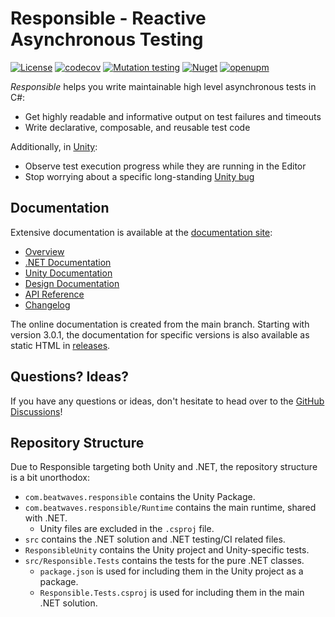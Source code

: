 # Responsible - Reactive Asynchronous Testing

[![License](https://img.shields.io/github/license/sbergen/Responsible.svg)](https://github.com/sbergen/Responsible/blob/main/LICENSE)
[![codecov](https://codecov.io/gh/sbergen/Responsible/branch/main/graph/badge.svg)](https://codecov.io/gh/sbergen/Responsible)
[![Mutation testing](https://img.shields.io/endpoint?url=https%3A%2F%2Fbadge-api.stryker-mutator.io%2Fgithub.com%2Fsbergen%2FResponsible%2Fmain)](https://dashboard.stryker-mutator.io/reports/github.com/sbergen/Responsible/main)
[![Nuget](https://img.shields.io/nuget/v/Beatwaves.Responsible)](http://nuget.org/packages/Beatwaves.Responsible)
[![openupm](https://img.shields.io/npm/v/com.beatwaves.responsible?label=openupm&registry_uri=https://package.openupm.com)](https://openupm.com/packages/com.beatwaves.responsible/)

*Responsible* helps you write maintainable high level asynchronous tests in C#:
* Get highly readable and informative output on test failures and timeouts
* Write declarative, composable, and reusable test code

Additionally, in [Unity](https://unity.com/):
* Observe test execution progress while they are running in the Editor
* Stop worrying about a specific long-standing [Unity bug](https://issuetracker.unity3d.com/issues/unitytests-do-not-fail-when-nested-coroutines-throws-an-exception)

## Documentation

Extensive documentation is available at the
[documentation site](https://sbergen.github.io/Responsible/index.html):
* [Overview](https://sbergen.github.io/Responsible/index.html)
* [.NET Documentation](https://sbergen.github.io/Responsible/dotnet.html)
* [Unity Documentation](https://sbergen.github.io/Responsible/unity.html)
* [Design Documentation](https://sbergen.github.io/Responsible/design.html)
* [API Reference](https://sbergen.github.io/Responsible/api/Responsible.html)
* [Changelog](https://sbergen.github.io/Responsible/CHANGELOG.html)

The online documentation is created from the main branch.
Starting with version 3.0.1, the documentation for specific versions is also available as static HTML
in [releases](https://github.com/sbergen/Responsible/releases).

## Questions? Ideas?

If you have any questions or ideas, don't hesitate to head over to the
[GitHub Discussions](https://github.com/sbergen/Responsible/discussions)!


## Repository Structure

Due to Responsible targeting both Unity and .NET,
the repository structure is a bit unorthodox:
* `com.beatwaves.responsible` contains the Unity Package.
* `com.beatwaves.responsible/Runtime` contains the main runtime, shared with .NET.
  * Unity files are excluded in the `.csproj` file.
* `src` contains the .NET solution and .NET testing/CI related files.
* `ResponsibleUnity` contains the Unity project and Unity-specific tests.
* `src/Responsible.Tests` contains the tests for the pure .NET classes.
  * `package.json` is used for including them in the Unity project as a package.
  * `Responsible.Tests.csproj` is used for including them in the main .NET solution.
